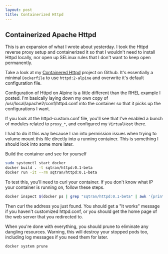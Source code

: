 ```yaml
---
layout: post
title: Containerized Httpd
---
```


## Containerized Apache Httpd

This is an expansion of what I wrote about yesterday.  I took the Httpd reverse proxy setup and containerized it so that I wouldn't need to install Httpd locally, nor open up SELinux rules that I don't want to keep open permanently.

Take a look at my [Containered Httpd](https://github.com/sqtran/containered_httpd) project on Github.  It's essentially a minimal `Dockerfile` to use `httpd:2-alpine` and overwrite it's default configuration file.

Configuration of Httpd on Alpine is a little different than the RHEL example I posted.  I'm basically laying down my own copy of /usr/local/apache2/conf/httpd.conf into the container so that it picks up the configurations I want.

If you look at the httpd-custom.conf file, you'll see that I've enabled a bunch of modules related to `proxy_*`, and configured my `VirtualHost` there.

I had to do it this way because I ran into permission issues when trying to volume mount this file directly into a running container.  This is something I should look into some more later.

Build the container and see for yourself
```bash
sudo systemctl start docker
docker build . -t sqtran/httpd:0.1-beta
docker run -it --rm sqtran/httpd:0.1-beta
```

To test this, you'll need to curl your container.  If you don't know what IP your container is running on, follow these steps.

```bash
docker inspect $(docker ps | grep "sqtran/httpd:0.1-beta" | awk '{print $1}' ) | grep IPAddress
```
Then curl the address you just found.  You should get a "It works" message if you haven't customized httpd.conf, or you should get the home page of the web server that you redirected to.

When you're done with everything, you should prune to eliminate any dangling resources.  Warning, this will destroy your stopped pods too, including log messages if you need them for later.

```bash
docker system prune
```

